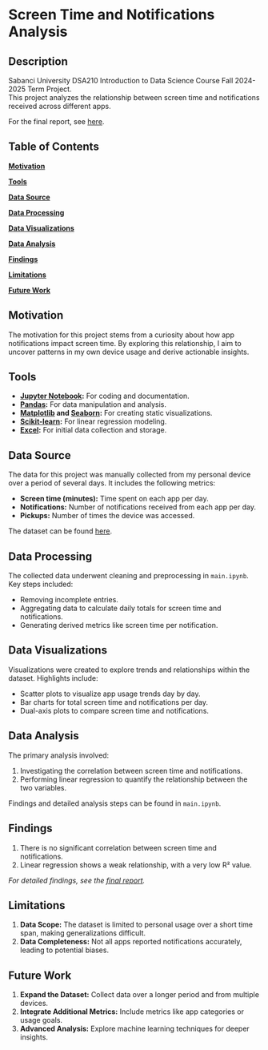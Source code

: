 # Screen Time and Notifications Analysis

## Description

Sabanci University DSA210 Introduction to Data Science Course Fall 2024-2025 Term Project.  
This project analyzes the relationship between screen time and notifications received across different apps.

For the final report, see [here](https://github.com/rootSpook/My_Screen_Time_Stats).

## Table of Contents
**[Motivation](#motivation)**  

**[Tools](#tools)**  

**[Data Source](#data-source)**  

**[Data Processing](#data-processing)**  

**[Data Visualizations](#data-visualizations)**  

**[Data Analysis](#data-analysis)**  

**[Findings](#findings)**  

**[Limitations](#limitations)**  

**[Future Work](#future-work)**  

## Motivation

The motivation for this project stems from a curiosity about how app notifications impact screen time. By exploring this relationship, I aim to uncover patterns in my own device usage and derive actionable insights.

## Tools

- **[Jupyter Notebook](https://jupyter.org/):** For coding and documentation.  
- **[Pandas](https://pandas.pydata.org/):** For data manipulation and analysis.  
- **[Matplotlib](https://matplotlib.org/) and [Seaborn](https://seaborn.pydata.org/):** For creating static visualizations.  
- **[Scikit-learn](https://scikit-learn.org/):** For linear regression modeling.  
- **[Excel](https://www.microsoft.com/en-us/microsoft-365/excel):** For initial data collection and storage.  

## Data Source

The data for this project was manually collected from my personal device over a period of several days. It includes the following metrics:
- **Screen time (minutes):** Time spent on each app per day.
- **Notifications:** Number of notifications received from each app per day.
- **Pickups:** Number of times the device was accessed.

The dataset can be found [here](https://github.com/rootSpook/My_Screen_Time_Stats/tree/main/raw_data).

## Data Processing

The collected data underwent cleaning and preprocessing in `main.ipynb`. Key steps included:
- Removing incomplete entries.
- Aggregating data to calculate daily totals for screen time and notifications.
- Generating derived metrics like screen time per notification.

## Data Visualizations

Visualizations were created to explore trends and relationships within the dataset. Highlights include:
- Scatter plots to visualize app usage trends day by day.
- Bar charts for total screen time and notifications per day.
- Dual-axis plots to compare screen time and notifications.

## Data Analysis

The primary analysis involved:
1. Investigating the correlation between screen time and notifications.
2. Performing linear regression to quantify the relationship between the two variables.

Findings and detailed analysis steps can be found in `main.ipynb`.

## Findings

1. There is no significant correlation between screen time and notifications.  
2. Linear regression shows a weak relationship, with a very low R² value.  

_For detailed findings, see the [final report](https://yourwebsite.github.io/screen-time-analysis)._  

## Limitations

1. **Data Scope:** The dataset is limited to personal usage over a short time span, making generalizations difficult.  
2. **Data Completeness:** Not all apps reported notifications accurately, leading to potential biases.  

## Future Work

1. **Expand the Dataset:** Collect data over a longer period and from multiple devices.  
2. **Integrate Additional Metrics:** Include metrics like app categories or usage goals.  
3. **Advanced Analysis:** Explore machine learning techniques for deeper insights.  

